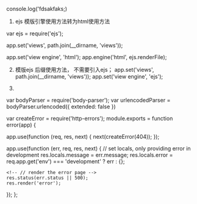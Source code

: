 
console.log('fdsakfaks;)

1. ejs 模版引擎使用方法转为html使用方法

var ejs = require('ejs');

app.set('views', path.join(__dirname, 'views'));

app.set('view engine', 'html');
app.engine('html', ejs.renderFile);


2. 模版ejs 后缀使用方法， 不需要引入ejs；
app.set('views', path.join(__dirname, 'views'));
app.set('view engine', 'ejs');


3. 
<!-- create application/x-www-form-urlencoded parser -->
var bodyParser = require('body-parser');
var urlencodedParser = bodyParser.urlencoded({ extended: false })


var createError = require('http-errors');
module.exports = function error(app) {
  <!-- // catch 404 and forward to error handler -->
  app.use(function (req, res, next) {
    next(createError(404));
  });

  <!-- // error handler -->
  app.use(function (err, req, res, next) {
    // set locals, only providing error in development
    res.locals.message = err.message;
    res.locals.error = req.app.get('env') === 'development' ? err : {};

    <!-- // render the error page -->
    res.status(err.status || 500);
    res.render('error');
  });
};


